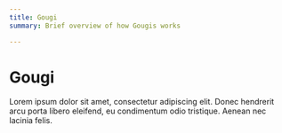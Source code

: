 ```yaml
---
title: Gougi
summary: Brief overview of how Gougis works

---
```

# Gougi

Lorem ipsum dolor sit amet, consectetur adipiscing elit. Donec hendrerit arcu porta libero eleifend, eu condimentum odio tristique. Aenean nec lacinia felis.